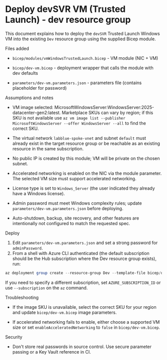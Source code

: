 # Deploy devSVR VM (Trusted Launch) - dev resource group

This document explains how to deploy the `devSVR` Trusted Launch Windows VM into the existing `Dev` resource group using the supplied Bicep module.

Files added

- `bicep/modules/vmWindowsTrustedLaunch.bicep` - VM module (NIC + VM)

- `bicep/dev-vm.bicep` - deployment wrapper that calls the module with dev defaults

- `parameters/dev-vm.parameters.json` - parameters file (contains placeholder for password)

Assumptions and notes

- VM image selected: MicrosoftWindowsServer:WindowsServer:2025-datacenter-gen2:latest. Marketplace SKUs can vary by region; if this SKU is not available use `az vm image list --publisher MicrosoftWindowsServer --offer WindowsServer --all` to find the correct SKU.

- The virtual network `labblue-spoke-vnet` and subnet `default` must already exist in the target resource group or be reachable as an existing resource in the same subscription.

- No public IP is created by this module; VM will be private on the chosen subnet.

- Accelerated networking is enabled on the NIC via the module parameter. The selected VM size must support accelerated networking.

- License type is set to `Windows_Server` (the user indicated they already have a Windows license).

- Admin password must meet Windows complexity rules; update `parameters/dev-vm.parameters.json` before deploying.

- Auto-shutdown, backup, site recovery, and other features are intentionally not configured to match the requested spec.

Deploy

1. Edit `parameters/dev-vm.parameters.json` and set a strong password for `adminPassword`.
2. From a shell with Azure CLI authenticated (the default subscription should be the Hub subscription where the Dev resource group exists), run:

```powershell
az deployment group create --resource-group Dev --template-file bicep/dev-vm.bicep --parameters @parameters/dev-vm.parameters.json
```

If you need to specify a different subscription, set `AZURE_SUBSCRIPTION_ID` or use `--subscription` on the `az` command.

Troubleshooting

- If the image SKU is unavailable, select the correct SKU for your region and update `bicep/dev-vm.bicep` image parameters.

- If accelerated networking fails to enable, either choose a supported VM size or set `enableAcceleratedNetworking` to `false` in `bicep/dev-vm.bicep`.

Security

- Don't store real passwords in source control. Use secure parameter passing or a Key Vault reference in CI.
